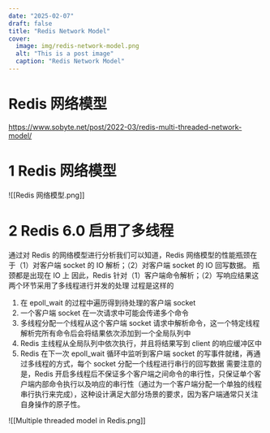 ```yaml
---
date: "2025-02-07"
draft: false
title: "Redis Network Model"
cover:
  image: img/redis-network-model.png
  alt: "This is a post image"
  caption: "Redis Network Model"
---
```


# Redis 网络模型

https://www.sobyte.net/post/2022-03/redis-multi-threaded-network-model/

# 1 Redis 网络模型

![[Redis 网络模型.png]]

# 2 Redis 6.0 启用了多线程

通过对 Redis 的网络模型进行分析我们可以知道，Redis 网络模型的性能瓶颈在于（1）对客户端 socket 的 IO 解析；（2）对客户端 socket 的 IO 回写数据。 瓶颈都是出现在 IO 上
因此，Redis 针对（1）客户端命令解析；（2）写响应结果这两个环节采用了多线程进行并发的处理
过程是这样的

1. 在 epoll_wait 的过程中遍历得到待处理的客户端 socket
2. 一个客户端 socket 在一次请求中可能会传递多个命令
3. 多线程分配一个线程从这个客户端 socket 请求中解析命令，这一个特定线程解析完所有命令后会将结果依次添加到一个全局队列中
4. Redis 主线程从全局队列中依次执行，并且将结果写到 client 的响应缓冲区中
5. Redis 在下一次 epoll_wait 循环中监听到客户端 socket 的写事件就绪，再通过多线程的方式，每个 socket 分配一个线程进行串行的回写数据
   需要注意的是，Redis 开启多线程后不保证多个客户端之间命令的串行性，只保证单个客户端内部命令执行以及响应的串行性（通过为一个客户端分配一个单独的线程串行执行来完成），这种设计满足大部分场景的要求，因为客户端通常只关注自身操作的原子性。

![[Multiple threaded model in Redis.png]]
